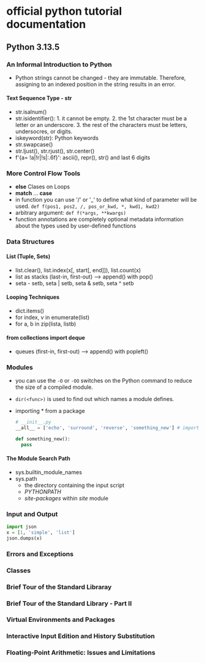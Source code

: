 # official python tutorial documentation

## Python 3.13.5

### An Informal Introduction to Python

- Python strings cannot be changed - they are immutable. Therefore, assigning to an indexed position in the string results in an error.

#### Text Sequence Type - str

- str.isalnum()
- str.isidentifier(): 1. it cannot be empty. 2. the 1st character must be a letter or an underscore. 3. the rest of the characters must be letters, undersocres, or digits.
- iskeyword(str): Python keywords
- str.swapcase()
- str.ljust(), str.rjust(), str.center()
- f'{a= !a|!r|!s|:.6f}': ascii(), repr(), str() and last 6 digits

### More Control Flow Tools

- **else** Clases on Loops
- **match** ... **case**
- in function you can use '/' or '\_' to define what kind of parameter will be used. `def f(pos1, pos2, /, pos_or_kwd, *, kwd1, kwd2)`
- arbitrary argument: `def f(*args, **kwargs)`
- function annotations are completely optional metadata information about the types used by user-defined functions

### Data Structures

#### List (Tuple, Sets)

- list.clear(), list.index(x[, start[, end]]), list.count(x)
- list as stacks (last-in, first-out) --> append() with pop()
- seta - setb, seta | setb, seta & setb, seta ^ setb

#### Looping Techniques

- dict.items()
- for index, v in enumerate(list)
- for a, b in zip(lista, listb)

#### from collections import deque

- queues (first-in, first-out) --> append() with popleft()

### Modules

- you can use the `-O` or `-OO` switches on the Python command to reduce the size of a compiled module.
- `dir(<func>)` is used to find out which names a module defines.
- importing \* from a package

  ```python
  # __init__.py
  __all__ = ['echo', 'surround', 'reverse', 'something_new'] # import the three named submodules

  def something_new():
    pass
  ```

#### The Module Search Path

- sys.builtin_module_names
- sys.path
  - the directory containing the input script
  - _PYTHONPATH_
  - _site-packages_ within _site_ module

### Input and Output

```python
import json
x = [1, 'simple', 'list']
json.dumps(x)
```

### Errors and Exceptions

### Classes

### Brief Tour of the Standard Libraray

### Brief Tour of the Standard Library - Part II

### Virtual Environments and Packages

### Interactive Input Edition and History Substitution

### Floating-Point Arithmetic: Issues and Limitations
